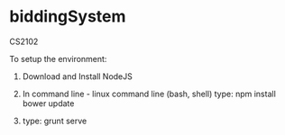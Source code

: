 # biddingSystem
CS2102

To setup the environment:
1. Download and Install NodeJS

2. In command line - linux command line (bash, shell) type:
npm install
bower update

3. type:
grunt serve
